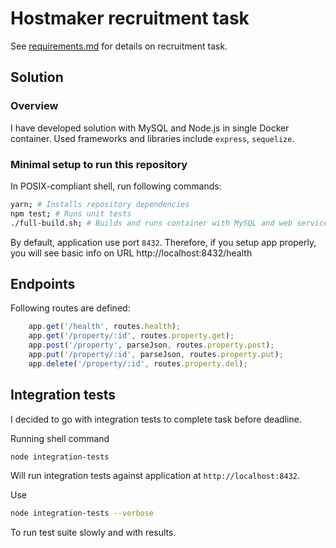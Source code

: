 # Hostmaker recruitment task

See [requirements.md](./requirements.md) for details on recruitment task.

## Solution

### Overview

I have developed solution with MySQL and Node.js in single Docker container. Used frameworks and libraries include `express`, `sequelize`.

### Minimal setup to run this repository

In POSIX-compliant shell, run following commands:

```bash
yarn; # Installs repository dependencies
npm test; # Runs unit tests
./full-build.sh; # Builds and runs container with MySQL and web service.
```

By default, application use port `8432`. Therefore, if you setup app properly, you will see basic info on URL http://localhost:8432/health

## Endpoints
Following routes are defined:

```js
    app.get('/health', routes.health);
    app.get('/property/:id', routes.property.get);
    app.post('/property', parseJson, routes.property.post);
    app.put('/property/:id', parseJson, routes.property.put);
    app.delete('/property/:id', routes.property.del);
```

## Integration tests

I decided to go with integration tests to complete task before deadline.

Running shell command
```bash
node integration-tests
```

Will run integration tests against application at `http://localhost:8432`.

Use 
```bash
node integration-tests --verbose
```

To run test suite slowly and with results.